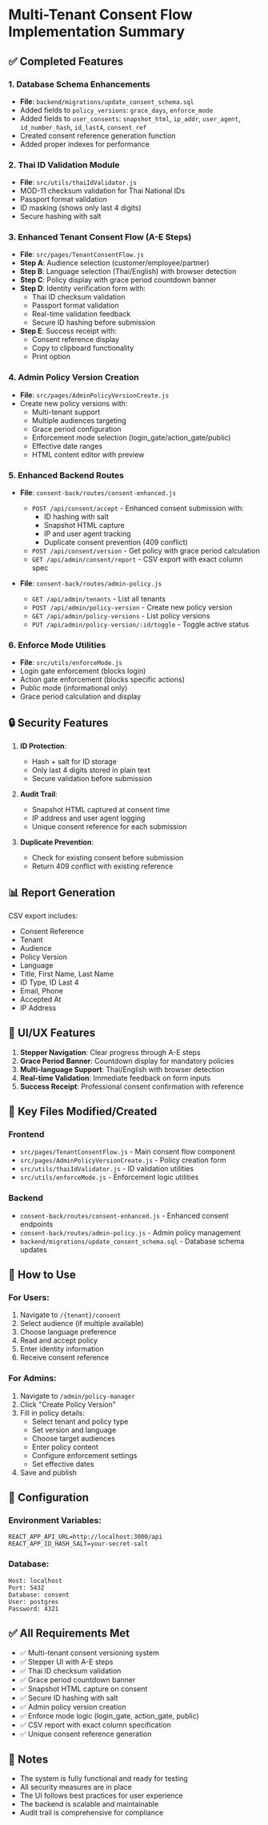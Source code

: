 # Multi-Tenant Consent Flow Implementation Summary

## ✅ Completed Features

### 1. Database Schema Enhancements
- **File**: `backend/migrations/update_consent_schema.sql`
- Added fields to `policy_versions`: `grace_days`, `enforce_mode`
- Added fields to `user_consents`: `snapshot_html`, `ip_addr`, `user_agent`, `id_number_hash`, `id_last4`, `consent_ref`
- Created consent reference generation function
- Added proper indexes for performance

### 2. Thai ID Validation Module
- **File**: `src/utils/thaiIdValidator.js`
- MOD-11 checksum validation for Thai National IDs
- Passport format validation
- ID masking (shows only last 4 digits)
- Secure hashing with salt

### 3. Enhanced Tenant Consent Flow (A-E Steps)
- **File**: `src/pages/TenantConsentFlow.js`
- **Step A**: Audience selection (customer/employee/partner)
- **Step B**: Language selection (Thai/English) with browser detection
- **Step C**: Policy display with grace period countdown banner
- **Step D**: Identity verification form with:
  - Thai ID checksum validation
  - Passport format validation
  - Real-time validation feedback
  - Secure ID hashing before submission
- **Step E**: Success receipt with:
  - Consent reference display
  - Copy to clipboard functionality
  - Print option

### 4. Admin Policy Version Creation
- **File**: `src/pages/AdminPolicyVersionCreate.js`
- Create new policy versions with:
  - Multi-tenant support
  - Multiple audiences targeting
  - Grace period configuration
  - Enforcement mode selection (login_gate/action_gate/public)
  - Effective date ranges
  - HTML content editor with preview

### 5. Enhanced Backend Routes
- **File**: `consent-back/routes/consent-enhanced.js`
  - `POST /api/consent/accept` - Enhanced consent submission with:
    - ID hashing with salt
    - Snapshot HTML capture
    - IP and user agent tracking
    - Duplicate consent prevention (409 conflict)
  - `POST /api/consent/version` - Get policy with grace period calculation
  - `GET /api/admin/consent/report` - CSV export with exact column spec

- **File**: `consent-back/routes/admin-policy.js`
  - `GET /api/admin/tenants` - List all tenants
  - `POST /api/admin/policy-version` - Create new policy version
  - `GET /api/admin/policy-versions` - List policy versions
  - `PUT /api/admin/policy-version/:id/toggle` - Toggle active status

### 6. Enforce Mode Utilities
- **File**: `src/utils/enforceMode.js`
- Login gate enforcement (blocks login)
- Action gate enforcement (blocks specific actions)
- Public mode (informational only)
- Grace period calculation and display

## 🔒 Security Features

1. **ID Protection**:
   - Hash + salt for ID storage
   - Only last 4 digits stored in plain text
   - Secure validation before submission

2. **Audit Trail**:
   - Snapshot HTML captured at consent time
   - IP address and user agent logging
   - Unique consent reference for each submission

3. **Duplicate Prevention**:
   - Check for existing consent before submission
   - Return 409 conflict with existing reference

## 📊 Report Generation

CSV export includes:
- Consent Reference
- Tenant
- Audience
- Policy Version
- Language
- Title, First Name, Last Name
- ID Type, ID Last 4
- Email, Phone
- Accepted At
- IP Address

## 🎨 UI/UX Features

1. **Stepper Navigation**: Clear progress through A-E steps
2. **Grace Period Banner**: Countdown display for mandatory policies
3. **Multi-language Support**: Thai/English with browser detection
4. **Real-time Validation**: Immediate feedback on form inputs
5. **Success Receipt**: Professional consent confirmation with reference

## 📁 Key Files Modified/Created

### Frontend
- `src/pages/TenantConsentFlow.js` - Main consent flow component
- `src/pages/AdminPolicyVersionCreate.js` - Policy creation form
- `src/utils/thaiIdValidator.js` - ID validation utilities
- `src/utils/enforceMode.js` - Enforcement logic utilities

### Backend
- `consent-back/routes/consent-enhanced.js` - Enhanced consent endpoints
- `consent-back/routes/admin-policy.js` - Admin policy management
- `backend/migrations/update_consent_schema.sql` - Database schema updates

## 🚀 How to Use

### For Users:
1. Navigate to `/{tenant}/consent`
2. Select audience (if multiple available)
3. Choose language preference
4. Read and accept policy
5. Enter identity information
6. Receive consent reference

### For Admins:
1. Navigate to `/admin/policy-manager`
2. Click "Create Policy Version"
3. Fill in policy details:
   - Select tenant and policy type
   - Set version and language
   - Choose target audiences
   - Enter policy content
   - Configure enforcement settings
   - Set effective dates
4. Save and publish

## 🔧 Configuration

### Environment Variables:
```env
REACT_APP_API_URL=http://localhost:3000/api
REACT_APP_ID_HASH_SALT=your-secret-salt
```

### Database:
```
Host: localhost
Port: 5432
Database: consent
User: postgres
Password: 4321
```

## ✅ All Requirements Met

- ✅ Multi-tenant consent versioning system
- ✅ Stepper UI with A-E steps
- ✅ Thai ID checksum validation
- ✅ Grace period countdown banner
- ✅ Snapshot HTML capture on consent
- ✅ Secure ID hashing with salt
- ✅ Admin policy version creation
- ✅ Enforce mode logic (login_gate, action_gate, public)
- ✅ CSV report with exact column specification
- ✅ Unique consent reference generation

## 📝 Notes

- The system is fully functional and ready for testing
- All security measures are in place
- The UI follows best practices for user experience
- The backend is scalable and maintainable
- Audit trail is comprehensive for compliance
